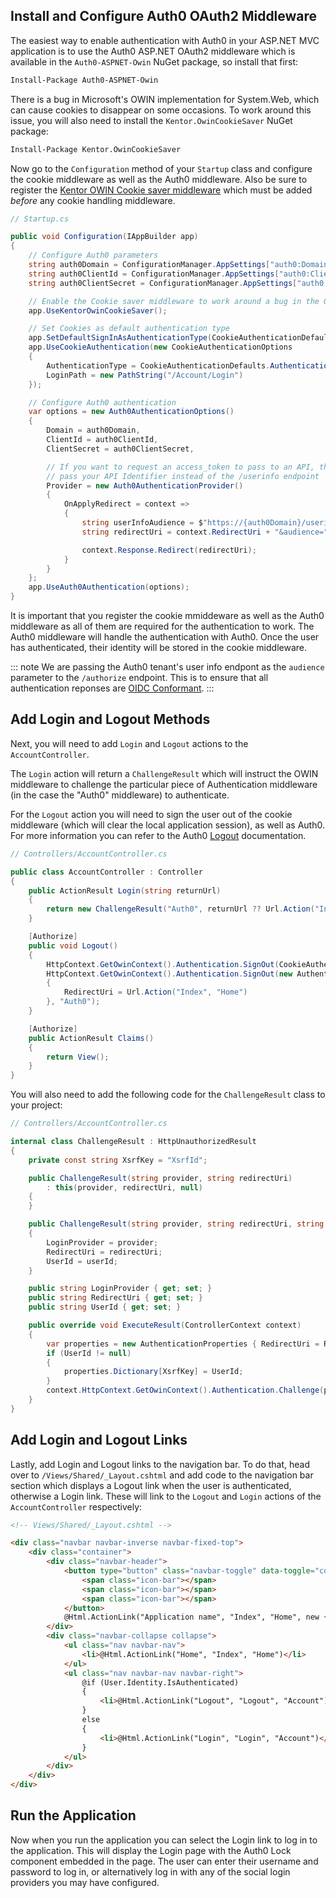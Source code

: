 ## Install and Configure Auth0 OAuth2 Middleware

The easiest way to enable authentication with Auth0 in your ASP.NET MVC application is to use the Auth0 ASP.NET OAuth2 middleware which is available in the `Auth0-ASPNET-Owin` NuGet package, so install that first:

```bash
Install-Package Auth0-ASPNET-Owin
```

There is a bug in Microsoft's OWIN implementation for System.Web, which can cause cookies to disappear on some occasions. To work around this issue, you will also need to install the `Kentor.OwinCookieSaver` NuGet package:

```bash
Install-Package Kentor.OwinCookieSaver
```

Now go to the `Configuration` method of your `Startup` class and configure the cookie middleware as well as the Auth0 middleware. Also be sure to register the [Kentor OWIN Cookie saver middleware](https://github.com/KentorIT/owin-cookie-saver) which must be added *before* any cookie handling middleware.

```cs
// Startup.cs

public void Configuration(IAppBuilder app)
{
    // Configure Auth0 parameters
    string auth0Domain = ConfigurationManager.AppSettings["auth0:Domain"];
    string auth0ClientId = ConfigurationManager.AppSettings["auth0:ClientId"];
    string auth0ClientSecret = ConfigurationManager.AppSettings["auth0:ClientSecret"];

    // Enable the Cookie saver middleware to work around a bug in the OWIN implementation
    app.UseKentorOwinCookieSaver();

    // Set Cookies as default authentication type
    app.SetDefaultSignInAsAuthenticationType(CookieAuthenticationDefaults.AuthenticationType);
    app.UseCookieAuthentication(new CookieAuthenticationOptions
    {
        AuthenticationType = CookieAuthenticationDefaults.AuthenticationType,
        LoginPath = new PathString("/Account/Login")
    });

    // Configure Auth0 authentication
    var options = new Auth0AuthenticationOptions()
    {
        Domain = auth0Domain,
        ClientId = auth0ClientId,
        ClientSecret = auth0ClientSecret,

        // If you want to request an access_token to pass to an API, then replace the audience below to 
        // pass your API Identifier instead of the /userinfo endpoint
        Provider = new Auth0AuthenticationProvider()
        {
            OnApplyRedirect = context =>
            {
                string userInfoAudience = $"https://{auth0Domain}/userinfo";
                string redirectUri = context.RedirectUri + "&audience=" + WebUtility.UrlEncode(userInfoAudience);

                context.Response.Redirect(redirectUri);
            }
        }
    };
    app.UseAuth0Authentication(options);
}
```

It is important that you register the cookie mmiddeware as well as the Auth0 middleware as all of them are required for the authentication to work. The Auth0 middleware will handle the authentication with Auth0. Once the user has authenticated, their identity will be stored in the cookie middleware.

::: note
We are passing the Auth0 tenant's user info endpont as the `audience` parameter to the `/authorize` endpoint. This is to ensure that all authentication reponses are [OIDC Conformant](/api-auth/intro).
:::

## Add Login and Logout Methods

Next, you will need to add `Login` and `Logout` actions to the `AccountController`.

The `Login` action will return a `ChallengeResult` which will instruct the OWIN middleware to challenge the particular piece of Authentication middleware (in the case the "Auth0" middleware) to authenticate. 

For the `Logout` action you will need to sign the user out of the cookie middleware (which will clear the local application session), as well as Auth0. For more information you can refer to the Auth0 [Logout](/logout) documentation.

```cs
// Controllers/AccountController.cs

public class AccountController : Controller
{
    public ActionResult Login(string returnUrl)
    {
        return new ChallengeResult("Auth0", returnUrl ?? Url.Action("Index", "Home"));
    }

    [Authorize]
    public void Logout()
    {
        HttpContext.GetOwinContext().Authentication.SignOut(CookieAuthenticationDefaults.AuthenticationType);
        HttpContext.GetOwinContext().Authentication.SignOut(new AuthenticationProperties
        {
            RedirectUri = Url.Action("Index", "Home")
        }, "Auth0");
    }

    [Authorize]
    public ActionResult Claims()
    {
        return View();
    }
}
```

You will also need to add the following code for the `ChallengeResult` class to your project:

```csharp
// Controllers/AccountController.cs

internal class ChallengeResult : HttpUnauthorizedResult
{
    private const string XsrfKey = "XsrfId";

    public ChallengeResult(string provider, string redirectUri)
        : this(provider, redirectUri, null)
    {
    }

    public ChallengeResult(string provider, string redirectUri, string userId)
    {
        LoginProvider = provider;
        RedirectUri = redirectUri;
        UserId = userId;
    }

    public string LoginProvider { get; set; }
    public string RedirectUri { get; set; }
    public string UserId { get; set; }

    public override void ExecuteResult(ControllerContext context)
    {
        var properties = new AuthenticationProperties { RedirectUri = RedirectUri };
        if (UserId != null)
        {
            properties.Dictionary[XsrfKey] = UserId;
        }
        context.HttpContext.GetOwinContext().Authentication.Challenge(properties, LoginProvider);
    }
}
```

## Add Login and Logout Links

Lastly, add Login and Logout links to the navigation bar. To do that, head over to `/Views/Shared/_Layout.cshtml` and add code to the navigation bar section which displays a Logout link when the user is authenticated, otherwise a Login link. These will link to the `Logout` and `Login` actions of the `AccountController` respectively:

```html
<!-- Views/Shared/_Layout.cshtml -->

<div class="navbar navbar-inverse navbar-fixed-top">
    <div class="container">
        <div class="navbar-header">
            <button type="button" class="navbar-toggle" data-toggle="collapse" data-target=".navbar-collapse">
                <span class="icon-bar"></span>
                <span class="icon-bar"></span>
                <span class="icon-bar"></span>
            </button>
            @Html.ActionLink("Application name", "Index", "Home", new { area = "" }, new { @class = "navbar-brand" })
        </div>
        <div class="navbar-collapse collapse">
            <ul class="nav navbar-nav">
                <li>@Html.ActionLink("Home", "Index", "Home")</li>
            </ul>
            <ul class="nav navbar-nav navbar-right">
                @if (User.Identity.IsAuthenticated)
                {
                    <li>@Html.ActionLink("Logout", "Logout", "Account")</li>
                }
                else
                {
                    <li>@Html.ActionLink("Login", "Login", "Account")</li>
                }
            </ul>
        </div>
    </div>
</div>
```

## Run the Application

Now when you run the application you can select the Login link to log in to the application. This will display the Login page with the Auth0 Lock component embedded in the page. The user can enter their username and password to log in, or alternatively log in with any of the social login providers you may have configured.
